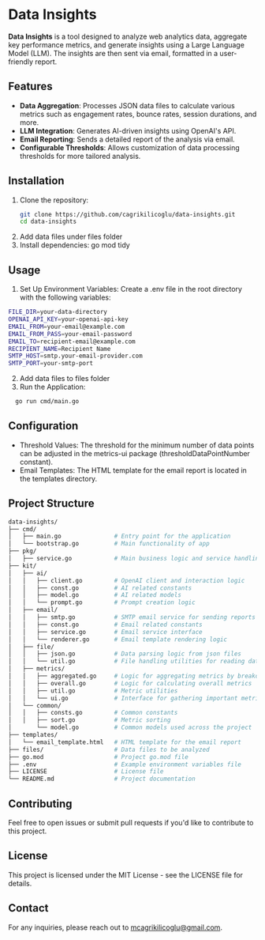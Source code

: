 # Data Insights

**Data Insights** is a tool designed to analyze web analytics data, aggregate key performance metrics, and generate insights using a Large Language Model (LLM). The insights are then sent via email, formatted in a user-friendly report.

## Features

- **Data Aggregation**: Processes JSON data files to calculate various metrics such as engagement rates, bounce rates, session durations, and more.
- **LLM Integration**: Generates AI-driven insights using OpenAI's API.
- **Email Reporting**: Sends a detailed report of the analysis via email.
- **Configurable Thresholds**: Allows customization of data processing thresholds for more tailored analysis.

## Installation

1. Clone the repository:
   ```bash
   git clone https://github.com/cagrikilicoglu/data-insights.git
   cd data-insights

2. Add data files under files folder
3. Install dependencies:
   go mod tidy

## Usage

1. Set Up Environment Variables: Create a .env file in the root directory with the following variables:

```bash
FILE_DIR=your-data-directory
OPENAI_API_KEY=your-openai-api-key
EMAIL_FROM=your-email@example.com
EMAIL_FROM_PASS=your-email-password
EMAIL_TO=recipient-email@example.com
RECIPIENT_NAME=Recipient Name
SMTP_HOST=smtp.your-email-provider.com
SMTP_PORT=your-smtp-port
```

2. Add data files to files folder
3. Run the Application:
    
```bash
  go run cmd/main.go
```

## Configuration

- Threshold Values: The threshold for the minimum number of data points can be adjusted in the metrics-ui package (thresholdDataPointNumber constant).
- Email Templates: The HTML template for the email report is located in the templates directory.

## Project Structure

```bash
data-insights/
├── cmd/
│   ├── main.go               # Entry point for the application
│   └── bootstrap.go          # Main functionality of app
├── pkg/
│   ├── service.go            # Main business logic and service handling
├── kit/
│   ├── ai/
│   │   ├── client.go         # OpenAI client and interaction logic
│   │   ├── const.go          # AI related constants
│   │   ├── model.go          # AI related models
│   │   └── prompt.go         # Prompt creation logic
│   ├── email/
│   │   ├── smtp.go           # SMTP email service for sending reports
│   │   ├── const.go          # Email related constants
│   │   ├── service.go        # Email service interface
│   │   └── renderer.go       # Email template rendering logic
│   ├── file/
│   │   ├── json.go           # Data parsing logic from json files
│   │   └── util.go           # File handling utilities for reading data files
│   ├── metrics/
│   │   ├── aggregated.go     # Logic for aggregating metrics by breakdowns
│   │   ├── overall.go        # Logic for calculating overall metrics
│   │   ├── util.go           # Metric utilities
│   │   └── ui.go             # Interface for gathering important metrics
│   └── common/
│   │   ├── consts.go         # Common constants
│   │   ├── sort.go           # Metric sorting
│       └── model.go          # Common models used across the project
├── templates/
│   └── email_template.html   # HTML template for the email report
├── files/                    # Data files to be analyzed
├── go.mod                    # Project go.mod file
├── .env                      # Example environment variables file
├── LICENSE                   # License file
└── README.md                 # Project documentation
```

## Contributing

Feel free to open issues or submit pull requests if you'd like to contribute to this project.

## License

This project is licensed under the MIT License - see the LICENSE file for details.

## Contact

For any inquiries, please reach out to mcagrikilicoglu@gmail.com.
